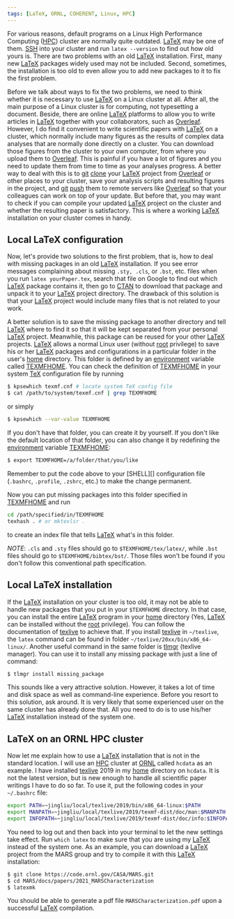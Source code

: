 ```yaml
---
tags: [LaTeX, ORNL, COHERENT, Linux, HPC]
---
```


For various reasons, default programs on a Linux High Performance Computing ([HPC][]) cluster are normally quite outdated. [LaTeX][] may be one of them. [SSH][] into your cluster and run `latex --version` to find out how old yours is. There are two problems with an old [LaTeX][] installation. First, many new [LaTeX][] packages widely used may not be included. Second, sometimes, the installation is too old to even allow you to add new packages to it to fix the first problem.

Before we talk about ways to fix the two problems, we need to think whether it is necessary to use [LaTeX][] on a Linux cluster at all. After all, the main purpose of a Linux cluster is for computing, not typesetting a document. Beside, there are online [LaTeX][] platforms to allow you to write articles in [LaTeX][] together with your collaborators, such as [Overleaf][]. However, I do find it convenient to write scientific papers with [LaTeX][] on a cluster, which normally include many figures as the results of complex data analyses that are normally done directly on a cluster. You can download those figures from the cluster to your own computer, from where you upload them to [Overleaf][]. This is painful if you have a lot of figures and you need to update them from time to time as your analyses progress. A better way to deal with this is to [git][] [clone][] your [LaTeX][] project from [Overleaf][] or other places to your cluster, save your analysis scripts and resulting figures in the project, and [git][] [push][] them to remote servers like [Overleaf][] so that your colleagues can work on top of your update. But before that, you may want to check if you can compile your updated [LaTeX][] project on the cluster and whether the resulting paper is satisfactory. This is where a working [LaTeX][] installation on your cluster comes in handy.

## Local LaTeX configuration

Now, let's provide two solutions to the first problem, that is, how to deal with missing packages in an old [LaTeX][] installation. If you see error messages complaining about missing `.sty, .cls`, or `.bst`, etc. files when you run `latex yourPaper.tex`, search that file on Google to find out which [LaTeX][] package contains it, then go to [CTAN][] to download that package and unpack it to your [LaTeX][] project directory. The drawback of this solution is that your [LaTeX][] project would include many files that is not related to your work.

A better solution is to save the missing package to another directory and tell [LaTeX][] where to find it so that it will be kept separated from your personal [LaTeX][] project. Meanwhile, this package can be reused for your other [LaTeX][] projects. [LaTeX][] allows a normal Linux user (without [root][] privilege) to save his or her [LaTeX][] packages and configurations in a particular folder in the user's [home][] directory. This folder is defined by an [environment][] variable called [TEXMFHOME][]. You can check the definition of [TEXMFHOME][] in your system [TeX][] configuration file by running

```sh
$ kpsewhich texmf.cnf # locate system TeX config file
$ cat /path/to/system/texmf.cnf | grep TEXMFHOME
```

or simply

```sh
$ kpsewhich --var-value TEXMFHOME
```

If you don't have that folder, you can create it by yourself. If you don't like the default location of that folder, you can also change it by redefining the [environment][] variable [TEXMFHOME][]:

~~~sh
$ export TEXMFHOME=/a/folder/that/you/like
~~~

Remember to put the code above to your [SHELL][] configuration file (`.bashrc`, `.profile`, `.zshrc`, etc.) to make the change permanent.

Now you can put missing packages into this folder specified in [TEXMFHOME][] and run

~~~sh
cd /path/specified/in/TEXMFHOME
texhash . # or mktexlsr .
~~~

to create an index file that tells [LaTeX][] what's in this folder.

*NOTE*: `.cls` and `.sty` files should go to `$TEXMFHOME/tex/latex/`, while `.bst` files should go to `$TEXMFHOME/bibtex/bst/`. Those files won't be found if you don't follow this conventional path specification.

## Local LaTeX installation

If the [LaTeX][] installation on your cluster is too old, it may not be able to handle new packages that you put in your `$TEXMFHOME` directory. In that case, you can install the entire [LaTeX][] program in your [home][] directory (Yes, [LaTeX][] can be installed without the [root][] privilege). You can follow the documentation of [texlive][] to achieve that. If you install [texlive][] in `~/texlive`, the `latex` command can be found in folder `~/texlive/20xx/bin/x86_64-linux/`. Another useful command in the same folder is [tlmgr][] (texlive manager). You can use it to install any missing package with just a line of command:

```sh
$ tlmgr install missing_package
```

This sounds like a very attractive solution. However, it takes a lot of time and disk space as well as command-line experience. Before you resort to this solution, ask around. It is very likely that some experienced user on the same cluster has already done that. All you need to do is to use his/her [LaTeX][] installation instead of the system one.

## LaTeX on an ORNL HPC cluster

Now let me explain how to use a [LaTeX][] installation that is not in the standard location. I will use an [HPC][] cluster at [ORNL][] called `hcdata` as an example. I have installed [texlive][] 2019 in my [home][] directory on `hcdata`. It is not the latest version, but is new enough to handle all scientific paper writings I have to do so far. To use it, put the following codes in your `~/.bashrc` file:

```sh
export PATH=~jingliu/local/texlive/2019/bin/x86_64-linux:$PATH
export MANPATH=~jingliu/local/texlive/2019/texmf-dist/doc/man:$MANPATH
export INFOPATH=~jingliu/local/texlive/2019/texmf-dist/doc/info:$INFOPATH
```

You need to log out and then back into your terminal to let the new settings take effect. Run `which latex` to make sure that you are using my [LaTeX][] instead of the system one. As an example, you can download a [LaTeX][] project from the MARS group and try to compile it with this [LaTeX] installation:

```sh
$ git clone https://code.ornl.gov/CASA/MARS.git
$ cd MARS/docs/papers/2021_MARSCharacterization
$ latexmk
```

You should be able to generate a pdf file `MARSCharacterization.pdf` upon a successful [LaTeX][] compilation.

[HPC]: https://www.hpc.iastate.edu/guides/introduction-to-hpc-clusters/what-is-an-hpc-cluster
[LaTeX]: https://www.overleaf.com/learn/latex/Learn_LaTeX_in_30_minutes#What_is_LaTeX.3F
[SSH]: /learning/2020/01/22/SSH
[Overleaf]: https://www.overleaf.com
[git]: https://git-scm.com
[clone]: https://www.atlassian.com/git/tutorials/setting-up-a-repository/git-clone
[push]: https://www.atlassian.com/git/tutorials/syncing/git-push
[CTAN]: https://ctan.org
[TEXMFHOME]: https://texfaq.org/FAQ-privinst
[root]: https://geek-university.com/linux/root-account
[home]: https://wiki.debian.org/home_directory
[TeX]: https://www.ctan.org/starter
[environment]: https://www.geeksforgeeks.org/environment-variables-in-linux-unix
[texlive]: https://www.tug.org/texlive
[tlmgr]: https://www.tug.org/texlive/tlmgr.html
[ORNL]: https://www.ornl.gov

